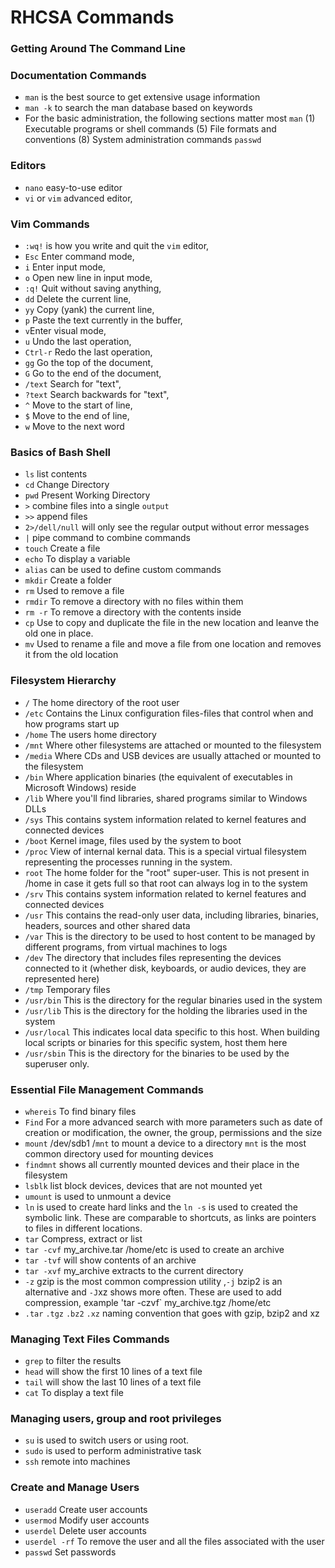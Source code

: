 # RHCSA Commands
### Getting Around The Command Line
### Documentation Commands

 - `man` is the best source to get extensive usage information
 - `man -k` to search the man database based on keywords
 - For the basic administration, the following sections matter most `man` (1) Executable programs or shell commands (5) File formats and conventions (8) System administration commands `passwd` 

### Editors

 - `nano` easy-to-use editor
 - `vi` or `vim` advanced editor,

### Vim Commands 

 - `:wq!` is how you write and quit the `vim` editor,
 - `Esc` Enter command mode,
 - `i` Enter input mode,
 - `o` Open new line in input mode,
 - `:q!` Quit without saving anything,
 - `dd` Delete the current line,
 - `yy` Copy (yank) the current line,
 - `p` Paste the text currently in the buffer,
 - `v`Enter visual mode,
 - `u` Undo the last operation,
 - `Ctrl-r` Redo the last operation,
 - `gg` Go the top of the document,
 - `G` Go to the end of the document,
 - `/text` Search for "text",
 - `?text` Search backwards for "text",
 - `^` Move to the start of line,
 - `$` Move to the end of line,
 - `w` Move to the next word

### Basics of Bash Shell

- `ls` list contents
- `cd` Change Directory
- `pwd` Present Working Directory
-  `>` combine files into a single `output`
-  `>>` append files
-  `2>/dell/null` will only see the regular output without error messages
-  `|` pipe command to combine commands
-  `touch` Create a file
-  `echo` To display a variable
-  `alias` can be used to define custom commands
-  `mkdir` Create a folder
-  `rm` Used to remove a file
-  `rmdir` To remove a directory with no files within them
-  `rm -r` To remove a directory with the contents inside
-  `cp` Use to copy and duplicate the file in the new location and leanve the old one in place.
-  `mv` Used to rename a file and move a file from one location and removes it from the old location

### Filesystem Hierarchy

- `/` The home directory of the root user
- `/etc` Contains the Linux configuration files-files that control when and how programs start up
- `/home` The users home directory
- `/mnt` Where other filesystems are attached or mounted to the filesystem
- `/media` Where CDs and USB devices are usually attached or mounted to the filesystem
- `/bin` Where application binaries (the equivalent of executables in Microsoft Windows) reside
- `/lib` Where you'll find libraries, shared programs similar to Windows DLLs
- `/sys` This contains system information related to kernel features and connected devices
- `/boot` Kernel image, files used by the system to boot
- `/proc` View of internal kernal data. This is a special virtual filesystem representing the processes running in the system.
- `root` The home folder for the "root" super-user. This is not present in /home in case it gets full so that root can always log in to the system
- `/srv` This contains system information related to kernel features and connected devices
- `/usr` This contains the read-only user data, including libraries, binaries, headers, sources and other shared data
- `/var` This is the directory to be used to host content to be managed by different programs, from virtual machines to logs
- `/dev` The directory that includes files representing the devices connected to it (whether disk, keyboards, or audio devices, they are represented here)
- `/tmp` Temporary files
- `/usr/bin` This is the directory for the regular binaries used in the system
- `/usr/lib` This is the directory for the holding the libraries used in the system
- `/usr/local` This indicates local data specific to this host. When building local scripts or binaries for this specific system, host them here
- `/usr/sbin` This is the directory for the binaries to be used by the superuser only.

 ### Essential File Management Commands
 
- `whereis` To find binary files
- `Find` For a more advanced search with more parameters such as date of creation or modification, the owner, the group, permissions and the size
- `mount` /dev/sdb1 /`mnt` to mount a device to a directory `mnt` is the most common directory used for mounting devices
- `findmnt` shows all currently mounted devices and their place in the filesystem
- `lsblk` list block devices, devices that are not mounted yet
- `umount` is used to unmount a device
- `ln` is used to create hard links and the `ln -s` is used to created the symbolic link. These are comparable to shortcuts, as links are pointers to files in different locations.
- `tar` Compress, extract or list
- `tar -cvf` my_archive.tar /home/etc is used to create an archive
- `tar -tvf` will show contents of an archive
- `tar -xvf` my_archive extracts to the current directory
- `-z` gzip is the most common compression utility ,`-j` bzip2 is an alternative and `-J`xz shows more often. These are used to add compression, example 'tar -czvf` my_archive.tgz /home/etc
- `.tar` `.tgz` `.bz2` `.xz` naming convention that goes with gzip, bzip2 and xz 

 ### Managing Text Files Commands

 - `grep` to filter the results
 - `head` will show the first 10 lines of a text file
 - `tail` will show the last 10 lines of a text file
 - `cat` To display a text file

### Managing users, group and root privileges

- `su` is used to switch users or using root.
- `sudo` is used to perform administrative task
- `ssh` remote into machines

### Create and Manage Users
- `useradd` Create user accounts
- `usermod` Modify user accounts
- `userdel` Delete user accounts
- `userdel -rf` To remove the user and all the files associated with the user
- `passwd` Set passwords
